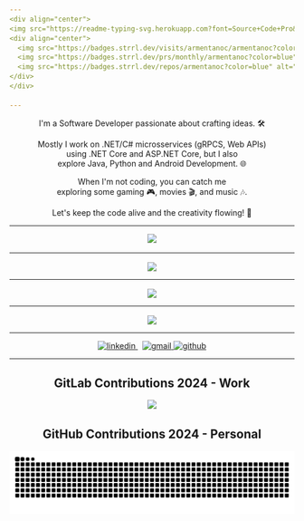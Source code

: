 ```yaml
---
<div align="center">
<img src="https://readme-typing-svg.herokuapp.com?font=Source+Code+Pro&weight=600&pause=1000&color=3181F7&vCenter=true&width=435&lines=Hi+there%2C+I'm+Carolina+Armentano!" alt="Typing SVG"/>
<div align="center">
  <img src="https://badges.strrl.dev/visits/armentanoc/armentanoc?color=blue" alt="Visits">
  <img src="https://badges.strrl.dev/prs/monthly/armentanoc?color=blue" alt="PRsThisMonth">
  <img src="https://badges.strrl.dev/repos/armentanoc?color=blue" alt="Repos">
</div>
</div>

---
```


<div align="center">
<p align="center">
  
  I'm a Software Developer passionate about crafting ideas. 🛠️
  
  Mostly I work on .NET/C# microsservices (gRPCS, Web APIs) <br> using .NET Core and ASP.NET Core, but I also <br> explore Java, Python and Android Development. 🌐
  
  When I'm not coding, you can catch me <br>exploring some gaming 🎮, movies 🎬, and music 🎶.

  Let's keep the code alive and the creativity flowing! 💭
  
</p>
</div>

---

<p align="center">
  <a href="cs, dotnet, visualstudio, windows, gcp, postgres, sqlite, git, github, githubactions, html, css, js, react, java, eclipse, python, vscode, gradle, bash">
    <img src="https://skillicons.dev/icons?i=cs,dotnet,visualstudio,windows,gcp,postgres,sqlite,git,github,githubactions,html,css,js,react,java,eclipse,py,vscode,gradle,bash&perline=10" />
  </a>
</p>

---

<div align="center">
  <img width=45% align="center" src="https://github-readme-streak-stats.herokuapp.com/?user=armentanoc&theme=vue-dark&hide_border=true&mode=weekly"/>
</div>

---

<div align="center">
  <img width=45% align="center" src="https://github-readme-stats.vercel.app/api?username=armentanoc&theme=vue-dark&show_icons=true&hide_border=true&count_private=true"/>
</div>

---

<div align="center">
  <img width=45% align="center" src="https://github-readme-stats.vercel.app/api/top-langs/?username=armentanoc&theme=vue-dark&show_icons=true&hide_border=true&layout=compact"/>
</div>

---

<div align="center">
<p>
  <a href="https://www.linkedin.com/in/armentanocarolina" rel="nofollow noreferrer">
    <img height=43px src="https://img.icons8.com/?size=256&id=60ZV_wYC0BM2&format=png" alt="linkedin">
  </a> &nbsp; 
  <a href="mailto:armentanocarolina@gmail.com?subject=[GitHub]%20Let's%20talk!" rel="nofollow noreferrer">
    <img height=50px src="https://img.icons8.com/?size=256&id=nQ4dZIRCI0nW&format=png" alt="gmail">
  </a>
  <a href="https://github.com/armentanoc" rel="nofollow noreferrer">
    <img height=50px src="https://img.icons8.com/?size=256&id=iEBcQcM9rnZ9&format=png" alt="github">
  </a>
</p>
</div>

---

<div align="center">
<h2>GitLab Contributions 2024 - Work</h2>
<img width=800px src="https://github.com/user-attachments/assets/89e131f1-222c-42d8-8f0a-9f12ec50998e"></img>

</div>


<div align="center">
<h2>GitHub Contributions 2024 - Personal</h2>
<img width=800px src="https://github.com/armentanoc/armentanoc/blob/output/github-contribution-grid-snake.svg"></img>

</div>

